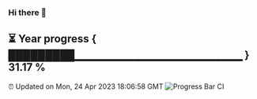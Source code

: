 ### Hi there 👋
⏳ Year progress { █████████▁▁▁▁▁▁▁▁▁▁▁▁▁▁▁▁▁▁▁▁▁ } 31.17 %
---
⏰ Updated on Mon, 24 Apr 2023 18:06:58 GMT
![Progress Bar CI](https://github.com/Moyi321/Moyi321/workflows/Progress%20Bar%20CI/badge.svg)
